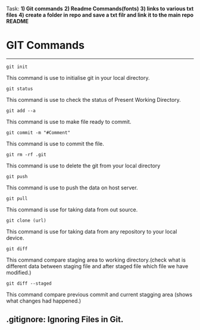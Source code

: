 Task:
**1) Git commands**
**2) Readme Commands(fonts)**
**3) links to various txt files**
**4) create a folder in repo and save a txt filr and link it to the main repo README**


# GIT Commands


___ ___

    git init

This command is use to initialise git in your local directory.

    git status
    
This command is use to check the status of Present Working Directory.

    git add --a 
    
This command is use to make file ready to commit.

    git commit -m "#Comment" 

This command is use to commit the file.

    git rm -rf .git
    
This command is use to delete the git from your local directory

    git push 
    
This command is use to push the data on  host server.

    git pull 

This command is use for taking data from out source.
    
    git clone (url)
    
This command is use for taking data from any repository to your local device.

    git diff

This command compare staging area to working directory.(check what is different data between staging file and after staged file which file we have modified.)

    git diff --staged
    
This command compare previous commit and current stagging area (shows what changes had happened.)



## .gitignore: Ignoring Files in Git.

    
